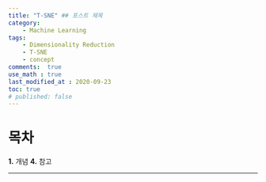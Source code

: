 ```yaml
---
title: "T-SNE" ## 포스트 제목
category:       
    - Machine Learning
tags:           
    - Dimensionality Reduction
    - T-SNE
    - concept
comments:  true
use_math : true
last_modified_at : 2020-09-23
toc: true
# published: false
---
```


# 목차

**1\.** 개념
**4\.** 참고

---